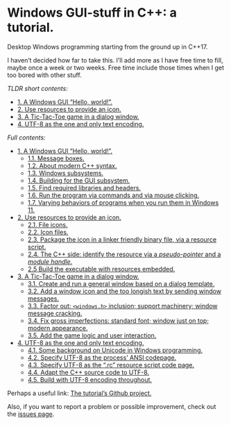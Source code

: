 # Windows GUI-stuff in C++: a tutorial.

Desktop Windows programming starting from the ground up in C++17.

I haven’t decided how far to take this. I’ll add more as I have free time to fill, maybe once a week or two weeks. Free time include those times when I get too bored with other stuff.

*TLDR short contents:*
- [1. A Windows GUI “Hello, world!”.](part-01.md)
- [2. Use resources to provide an icon.](part-02.md)
- [3. A Tic-Tac-Toe game in a dialog window.](part-03.md)
- [4. UTF-8 as the one and only text encoding.](part-04.md)

*Full contents:*

- [1. A Windows GUI “Hello, world!”.](part-01.md)
    - [1.1. Message boxes.](part-01.md#11-message-boxes)
    - [1.2. About modern C++ syntax.](part-01.md#12-about-modern-c-syntax)
    - [1.3. Windows subsystems.](part-01.md#13-windows-subsystems)
    - [1.4. Building for the GUI subsystem.](part-01.md#14-building-for-the-gui-subsystem)
    - [1.5. Find required libraries and headers.](part-01.md#15-find-required-libraries-and-headers)
    - [1.6. Run the program via commands and via mouse clicking.](part-01.md#16-run-the-program-via-commands-and-via-mouse-clicking)
    - [1.7. Varying behaviors of programs when you run them in Windows 11.](part-01.md#17-varying-behaviors-of-programs-when-you-run-them-in-windows-11)
- [2. Use resources to provide an icon.](part-02.md)
    - [2.1. File icons.](part-02.md#21-file-icons)
    - [2.2. Icon files.](part-02.md#22-icon-files)
    - [2.3. Package the icon in a linker friendly binary file, via a resource script.](part-02.md#23-package-the-icon-in-a-linker-friendly-binary-file-via-a-resource-script)
    - [2.4. The C++ side: identify the resource via a *pseudo-pointer* and a *module handle*.](part-02.md#24-the-c-side-identify-the-resource-via-a-pseudo-pointer-and-a-module-handle)
    - [2.5 Build the executable with resources embedded.](part-02.md#25-build-the-executable-with-resources-embedded)
- [3. A Tic-Tac-Toe game in a dialog window.](part-03.md)
    - [3.1. Create and run a general window based on a dialog template.](part-03.md#31-create-and-run-a-general-window-based-on-a-dialog-template)
    - [3.2. Add a window icon and the too longish text by sending window messages.](part-03.md#32-add-a-window-icon-and-the-too-longish-text-by-sending-window-messages)
    - [3.3. Factor out: `<windows.h>` inclusion; support machinery; window message cracking.](part-03.md#33-factor-out-windowsh-inclusion-support-machinery-window-message-cracking)
    - [3.4. Fix gross imperfections: standard font; window just on top; modern appearance.](part-03.md#34-fix-gross-imperfections-standard-font-window-just-on-top-modern-appearance)
    - [3.5. Add the game logic and user interaction.](part-03.md#35-add-the-game-logic-and-user-interaction)
- [4. UTF-8 as the one and only text encoding.](part-04.md)
    - [4.1. Some background on Unicode in Windows programming.](part-04.md#41-some-background-on-unicode-in-windows-programming)
    - [4.2. Specify UTF-8 as the process’ ANSI codepage.](part-04.md#42-specify-utf-8-as-the-process-ansi-codepage)
    - [4.3. Specify UTF-8 as the “.rc” resource script code page.](part-04.md#43-specify-utf-8-as-the-rc-resource-script-code-page)
    - [4.4. Adapt the C++ source code to UTF-8.](part-04.md#44-adapt-the-c-source-code-to-utf-8)
    - [4.5. Build with UTF-8 encoding throughout.](part-04.md#45-build-with-utf-8-encoding-throughout)

Perhaps a useful link: [The tutorial’s Github project.](https://github.com/alf-p-steinbach/Windows-GUI-stuff-in-C-tutorial-)

Also, if you want to report a problem or possible improvement, check out the [issues page](https://github.com/alf-p-steinbach/Windows-GUI-stuff-in-C-tutorial-/issues).
